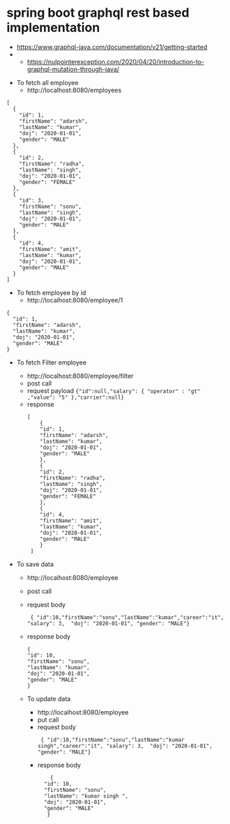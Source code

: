 # spring boot graphql rest based implementation 

*  https://www.graphql-java.com/documentation/v21/getting-started
* - https://nulpointerexception.com/2020/04/20/introduction-to-graphql-mutation-through-java/

- To fetch all employee 
    - http://localhost:8080/employees
```   
[
  {
    "id": 1,
    "firstName": "adarsh",
    "lastName": "kumar",
    "doj": "2020-01-01",
    "gender": "MALE"
  },
  {
    "id": 2,
    "firstName": "radha",
    "lastName": "singh",
    "doj": "2020-01-01",
    "gender": "FEMALE"
  },
  {
    "id": 3,
    "firstName": "sonu",
    "lastName": "singh",
    "doj": "2020-01-01",
    "gender": "MALE"
  },
  {
    "id": 4,
    "firstName": "amit",
    "lastName": "kumar",
    "doj": "2020-01-01",
    "gender": "MALE"
  }
]
```

- To fetch employee by id 
    - http://localhost:8080/employee/1
```   
{
  "id": 1,
  "firstName": "adarsh",
  "lastName": "kumar",
  "doj": "2020-01-01",
  "gender": "MALE"
}
```

- To fetch Filter employee 
    - http://localhost:8080/employee/filter
    - post call
    - request payload 
          ```
          {"id":null,"salary": { "operator" : "gt" ,"value": "5" },"carrier":null}
          ``` 
    - response 
      ```
      [
          {
          "id": 1,
          "firstName": "adarsh",
          "lastName": "kumar",
          "doj": "2020-01-01",
          "gender": "MALE"
          },
          {
          "id": 2,
          "firstName": "radha",
          "lastName": "singh",
          "doj": "2020-01-01",
          "gender": "FEMALE"
          },
          {
          "id": 4,
          "firstName": "amit",
          "lastName": "kumar",
          "doj": "2020-01-01",
          "gender": "MALE"
          }
       ]
      ```
        
- To save data 
  - http://localhost:8080/employee
  - post call 
  - request body 
    ```
     { "id":10,"firstName":"sonu","lastName":"kumar","career":"it", "salary": 3,  "doj": "2020-01-01", "gender": "MALE"}
    ```
  - response body 
    ```
    {
    "id": 10,
    "firstName": "sonu",
    "lastName": "kumar",
    "doj": "2020-01-01",
    "gender": "MALE"
    }
    ```

  - To update data
      - http://localhost:8080/employee
      - put call
      - request body
        ```
         { "id":10,"firstName":"sonu","lastName":"kumar singh","career":"it", "salary": 3,  "doj": "2020-01-01", "gender": "MALE"}
        ```
      - response body
        ```
            {
          "id": 10,
          "firstName": "sonu",
          "lastName": "kumar singh ",
          "doj": "2020-01-01",
          "gender": "MALE"
           }
        ```